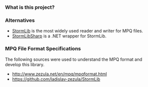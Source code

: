﻿### What is this project?


### Alternatives

- [StormLib](https://github.com/ladislav-zezula/StormLib) is the most widely used reader and writer for MPQ files.
- [StormLibSharp](https://github.com/robpaveza/stormlibsharp) is a .NET wrapper for StormLib.

### MPQ File Format Specifications

The following sources were used to understand the MPQ format and develop this library.

- http://www.zezula.net/en/mpq/mpqformat.html
- https://github.com/ladislav-zezula/StormLib
